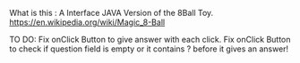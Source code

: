 What is this :
A Interface JAVA Version of the 8Ball Toy.
https://en.wikipedia.org/wiki/Magic_8-Ball


TO DO:
Fix onClick Button to give answer with each click. 
Fix onClick Button to check if question field is empty or it contains ? before it gives an answer!
